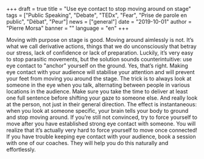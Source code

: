 +++
draft = true
title = "Use eye contact to stop moving around on stage"
tags = ["Public Speaking", "Debate", "TEDx", "Fear", "Prise de parole en public", "Débat", "Peur"]
news = ["general"]
date = "2019-10-01"
author = "Pierre Morsa"
banner = ""
language = "en"
+++

Moving with purpose on stage is good. Moving around aimlessly is not. It’s what we call derivative actions, things that we do unconsciously that betray our stress, lack of confidence or lack of preparation. Luckily, it’s very easy to stop parasitic movements, but the solution sounds counterintuitive: use eye contact to "anchor" yourself on the ground.
Yes, that’s right. Making eye contact with your audience will stabilise your attention and will prevent your feet from moving you around the stage.
The trick is to always look at someone in the eye when you talk, alternating between people in various locations in the audience. Make sure you take the time to deliver at least one full sentence before shifting your gaze to someone else. And really look at the person, not just in their general direction. The effect is instantaneous: when you look at someone specific, your brain tells your body to ground and stop moving around.
If you’re still not convinced, try to force yourself to move after you have established strong eye contact with someone. You will realize that it’s actually very hard to force yourself to move once connected!
If you have trouble keeping eye contact with your audience, book a session with one of our coaches. They will help you do this naturally and effortlessly.